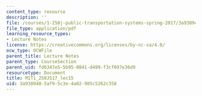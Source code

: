 ```yaml
---
content_type: resource
description: ''
file: /courses/1-258j-public-transportation-systems-spring-2017/3a9389405af95c3e4a02985c5262c358_MIT1_258JS17_lec15.pdf
file_type: application/pdf
learning_resource_types:
- Lecture Notes
license: https://creativecommons.org/licenses/by-nc-sa/4.0/
ocw_type: OCWFile
parent_title: Lecture Notes
parent_type: CourseSection
parent_uid: fd6347e5-5b95-0841-d499-f3cf097e36d9
resourcetype: Document
title: MIT1_258JS17_lec15
uid: 3a938940-5af9-5c3e-4a02-985c5262c358
---
```

